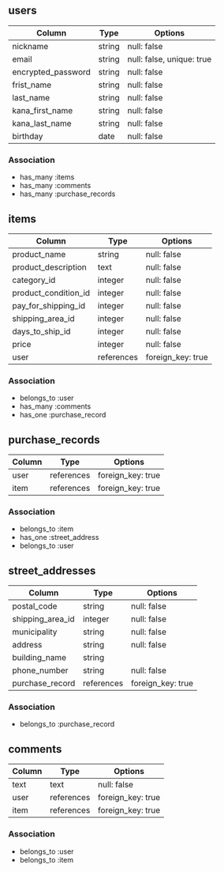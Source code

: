 ## users

| Column             | Type     | Options                  |
| ------------------ | -------- | ------------------------ |
| nickname           | string   | null: false              |
| email              | string   | null: false, unique: true|
| encrypted_password | string   | null: false              |
| frist_name         | string   | null: false              |
| last_name          | string   | null: false              |
| kana_first_name    | string   | null: false              |
| kana_last_name     | string   | null: false              |
| birthday      　　　| date     | null: false              |


### Association
- has_many :items
- has_many :comments
- has_many :purchase_records

## items

| Column               | Type       | Options           |
| -------------------  | ---------- | ----------------- |
| product_name         | string     | null: false       |
| product_description  | text       | null: false       |
| category_id          | integer    | null: false       |
| product_condition_id | integer    | null: false       |
| pay_for_shipping_id  | integer    | null: false       |
| shipping_area_id     | integer    | null: false       |
| days_to_ship_id      | integer    | null: false       |
| price                | integer    | null: false       |
| user                 | references | foreign_key: true |


### Association
- belongs_to :user
- has_many :comments
- has_one :purchase_record

## purchase_records

| Column | Type       | Options           |
| ----   | ---------- | ----------------- |
| user   | references | foreign_key: true |
| item   | references | foreign_key: true |


### Association
- belongs_to :item
- has_one :street_address
- belongs_to :user

## street_addresses

| Column           | Type       | Options           |
| ---------------  | ---------- | ----------------- |
| postal_code      | string     | null: false       |
| shipping_area_id | integer    | null: false       |
| municipality     | string     | null: false       |
| address          | string     | null: false       |
| building_name    | string     |                   |
| phone_number     | string     | null: false       |
| purchase_record  | references | foreign_key: true |


### Association
- belongs_to :purchase_record

## comments

| Column | Type       | Options           |
| ----   | ---------- | ----------------- |
| text   | text       | null: false       |
| user   | references | foreign_key: true |
| item   | references | foreign_key: true |


### Association
- belongs_to :user
- belongs_to :item